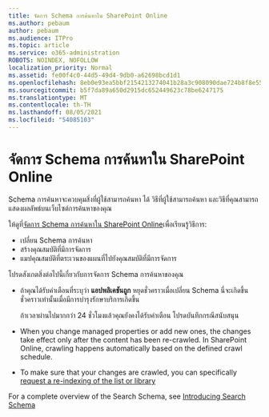 ```yaml
---
title: จัดการ Schema การค้นหาใน SharePoint Online
ms.author: pebaum
author: pebaum
ms.audience: ITPro
ms.topic: article
ms.service: o365-administration
ROBOTS: NOINDEX, NOFOLLOW
localization_priority: Normal
ms.assetid: fe00f4c0-44d5-49d4-9db0-a62698bcd1d1
ms.openlocfilehash: 8eb0e93ea5bbf2154213274041b28a3c908090dae724b8f8e55fa2fb05f16d86
ms.sourcegitcommit: b5f7da89a650d2915dc652449623c78be6247175
ms.translationtype: MT
ms.contentlocale: th-TH
ms.lasthandoff: 08/05/2021
ms.locfileid: "54085103"
---
```

# <a name="manage-search-schema-in-sharepoint-online"></a>จัดการ Schema การค้นหาใน SharePoint Online

Schema การค้นหาจะควบคุมสิ่งที่ผู้ใช้สามารถค้นหา ได้ วิธีที่ผู้ใช้สามารถค้นหา และวิธีที่คุณสามารถแสดงผลลัพธ์บนเว็บไซต์การค้นหาของคุณ 

ให้ดูที่[จัดการ Schema การค้นหาใน SharePoint Online](https://docs.microsoft.com/sharepoint/manage-search-schema)เพื่อเรียนรู้วิธีการ: 
- เปลี่ยน Schema การค้นหา
- สร้างคุณสมบัติที่มีการจัดการ
- แมปคุณสมบัติที่ตระเวนของแผนที่ไปยังคุณสมบัติที่มีการจัดการ

โปรดสังเกตสิ่งต่อไปนี้เกี่ยวกับการจัดการ Schema การค้นหาของคุณ

- ถ้าคุณได้รับคําเตือนที่ระบุว่า **แอปพลิเคชันถูก** หยุดชั่วคราวเมื่อเปลี่ยน Schema นี่จะเกิดขึ้นชั่วคราวเท่านั้นเมื่อมีการบํารุงรักษาบริการเกิดขึ้น 

    ถ้าเวลาผ่านไปมากกว่า 24 ชั่วโมงแล้วคุณยังคงได้รับคําเตือน โปรดบันทึกกรณีสนับสนุน
- When you change managed properties or add new ones, the changes take effect only after the content has been re-crawled. In SharePoint Online, crawling happens automatically based on the defined crawl schedule.
- To make sure that your changes are crawled, you can specifically [request a re-indexing of the list or library](https://docs.microsoft.com/sharepoint/manage-search-schema#request-re-indexing-of-a-document-library-or-list) 

For a complete overview of the Search Schema, see [Introducing Search Schema](https://blogs.technet.microsoft.com/tothesharepoint/2012/11/25/introducing-search-schema-for-sharepoint-2013/) 


